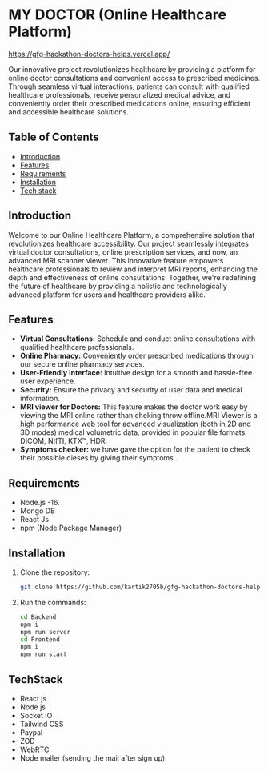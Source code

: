 
# MY DOCTOR (Online Healthcare Platform)
https://gfg-hackathon-doctors-helps.vercel.app/

Our innovative project revolutionizes healthcare by providing a platform for online doctor consultations and convenient access to prescribed medicines. Through seamless virtual interactions, patients can consult with qualified healthcare professionals, receive personalized medical advice, and conveniently order their prescribed medications online, ensuring efficient and accessible healthcare solutions.

## Table of Contents

- [Introduction](#introduction)
- [Features](#features)
- [Requirements](#requirements)
- [Installation](#installation)
- [Tech stack](#techstack)



## Introduction

Welcome to our Online Healthcare Platform, a comprehensive solution that revolutionizes healthcare accessibility. Our project seamlessly integrates virtual doctor consultations, online prescription services, and now, an advanced MRI scanner viewer. This innovative feature empowers healthcare professionals to review and interpret MRI reports, enhancing the depth and effectiveness of online consultations. Together, we're redefining the future of healthcare by providing a holistic and technologically advanced platform for users and healthcare providers alike.

## Features

- **Virtual Consultations:** Schedule and conduct online consultations with qualified healthcare professionals.
- **Online Pharmacy:** Conveniently order prescribed medications through our secure online pharmacy services.
- **User-Friendly Interface:** Intuitive design for a smooth and hassle-free user experience.
- **Security:** Ensure the privacy and security of user data and medical information.
- **MRI viewer for Doctors:** This feature makes the doctor work easy by viewing the MRI online rather than cheking throw offline.MRI Viewer is a high performance web tool for advanced visualization (both in 2D and 3D modes) medical volumetric data, provided in popular file formats: DICOM, NIfTI, KTX™, HDR.
- **Symptoms checker:** we have gave the option for the patient to check their possible dieses by giving their symptoms. 


## Requirements

- Node.js -16. 
- Mongo DB
- React Js
- npm (Node Package Manager)

## Installation

1. Clone the repository:

   ```bash
   git clone https://github.com/kartik2705b/gfg-hackathon-doctors-helps.git
   
2. Run the commands:
   ```bash
   cd Backend
   npm i
   npm run server
   cd Frontend
   npm i
   npm run start 

## TechStack
- React js
- Node js
- Socket IO
- Tailwind CSS
- Paypal
- ZOD
- WebRTC
- Node mailer (sending the mail after sign up)






